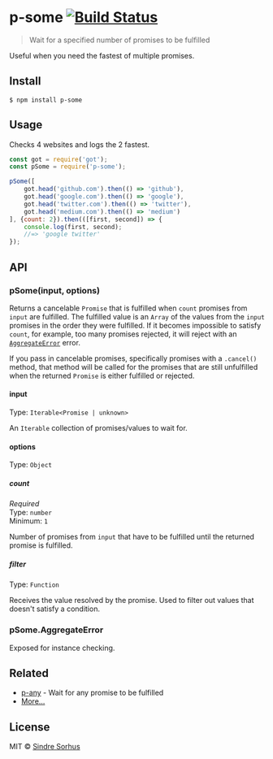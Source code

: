 # p-some [![Build Status](https://travis-ci.org/sindresorhus/p-some.svg?branch=master)](https://travis-ci.org/sindresorhus/p-some)

> Wait for a specified number of promises to be fulfilled

Useful when you need the fastest of multiple promises.


## Install

```
$ npm install p-some
```


## Usage

Checks 4 websites and logs the 2 fastest.

```js
const got = require('got');
const pSome = require('p-some');

pSome([
	got.head('github.com').then(() => 'github'),
	got.head('google.com').then(() => 'google'),
	got.head('twitter.com').then(() => 'twitter'),
	got.head('medium.com').then(() => 'medium')
], {count: 2}).then(([first, second]) => {
	console.log(first, second);
	//=> 'google twitter'
});
```


## API

### pSome(input, options)

Returns a cancelable `Promise` that is fulfilled when `count` promises from `input` are fulfilled. The fulfilled value is an `Array` of the values from the `input` promises in the order they were fulfilled. If it becomes impossible to satisfy `count`, for example, too many promises rejected, it will reject with an [`AggregateError`](https://github.com/sindresorhus/aggregate-error) error.

If you pass in cancelable promises, specifically promises with a `.cancel()` method, that method will be called for the promises that are still unfulfilled when the returned `Promise` is either fulfilled or rejected.

#### input

Type: `Iterable<Promise | unknown>`

An `Iterable` collection of promises/values to wait for.

#### options

Type: `Object`

##### count

*Required*<br>
Type: `number`<br>
Minimum: `1`

Number of promises from `input` that have to be fulfilled until the returned promise is fulfilled.

##### filter

Type: `Function`

Receives the value resolved by the promise. Used to filter out values that doesn't satisfy a condition.

### pSome.AggregateError

Exposed for instance checking.


## Related

- [p-any](https://github.com/sindresorhus/p-any) - Wait for any promise to be fulfilled
- [More…](https://github.com/sindresorhus/promise-fun)


## License

MIT © [Sindre Sorhus](https://sindresorhus.com)
